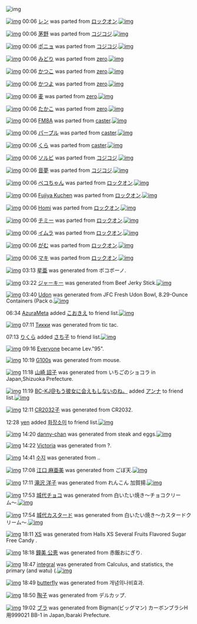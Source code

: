 ![img](http://gdrive-cdn.herokuapp.com/get/0B-nxIpt4DE2TdGhPalFPcFpSY0E/512px-barcode.png)

[![img](http://www.deviantsart.com/23sque9.png)](http://www.barcodekanojo.com/kanojo/2756354/%E3%83%AC%E3%83%B3) 00:06 [レン](http://www.barcodekanojo.com/kanojo/2756354/%E3%83%AC%E3%83%B3) was parted from [ロックオン](http://www.barcodekanojo.com/kanojo/2756354/%E3%83%AC%E3%83%B3).[![img](http://www.deviantsart.com/2musf1g.jpeg)](http://www.barcodekanojo.com/user/241643/%E3%83%AD%E3%83%83%E3%82%AF%E3%82%AA%E3%83%B3) 

[![img](http://www.deviantsart.com/1jm0afv.png)](http://www.barcodekanojo.com/kanojo/2618333/%E8%8C%85%E9%87%8E) 00:06 [茅野](http://www.barcodekanojo.com/kanojo/2618333/%E8%8C%85%E9%87%8E) was parted from [コジコジ](http://www.barcodekanojo.com/kanojo/2618333/%E8%8C%85%E9%87%8E).[![img](http://www.deviantsart.com/2dkh5sf.jpeg)](http://www.barcodekanojo.com/user/201286/%E3%82%B3%E3%82%B8%E3%82%B3%E3%82%B8) 

[![img](http://www.deviantsart.com/324d2t4.png)](http://www.barcodekanojo.com/kanojo/2800593/%E3%83%9D%E3%83%8B%E3%83%A7) 00:06 [ポニョ](http://www.barcodekanojo.com/kanojo/2800593/%E3%83%9D%E3%83%8B%E3%83%A7) was parted from [コジコジ](http://www.barcodekanojo.com/kanojo/2800593/%E3%83%9D%E3%83%8B%E3%83%A7).[![img](http://www.deviantsart.com/2dkh5sf.jpeg)](http://www.barcodekanojo.com/user/201286/%E3%82%B3%E3%82%B8%E3%82%B3%E3%82%B8) 

[![img](http://www.deviantsart.com/145ri1i.png)](http://www.barcodekanojo.com/kanojo/2548091/%E3%81%BF%E3%81%A9%E3%82%8A) 00:06 [みどり](http://www.barcodekanojo.com/kanojo/2548091/%E3%81%BF%E3%81%A9%E3%82%8A) was parted from [zero](http://www.barcodekanojo.com/kanojo/2548091/%E3%81%BF%E3%81%A9%E3%82%8A).[![img](http://www.deviantsart.com/2csu0d.jpeg)](http://www.barcodekanojo.com/user/209011/zero) 

[![img](http://www.deviantsart.com/2apvobv.png)](http://www.barcodekanojo.com/kanojo/2879255/%E3%81%8B%E3%81%A4%E3%81%93) 00:06 [かつこ](http://www.barcodekanojo.com/kanojo/2879255/%E3%81%8B%E3%81%A4%E3%81%93) was parted from [zero](http://www.barcodekanojo.com/kanojo/2879255/%E3%81%8B%E3%81%A4%E3%81%93).[![img](http://www.deviantsart.com/2csu0d.jpeg)](http://www.barcodekanojo.com/user/209011/zero) 

[![img](http://www.deviantsart.com/11lanck.png)](http://www.barcodekanojo.com/kanojo/2885390/%E3%81%8B%E3%81%A4%E3%82%88) 00:06 [かつよ](http://www.barcodekanojo.com/kanojo/2885390/%E3%81%8B%E3%81%A4%E3%82%88) was parted from [zero](http://www.barcodekanojo.com/kanojo/2885390/%E3%81%8B%E3%81%A4%E3%82%88).[![img](http://www.deviantsart.com/2csu0d.jpeg)](http://www.barcodekanojo.com/user/209011/zero) 

[![img](http://www.deviantsart.com/2ip6f5f.png)](http://www.barcodekanojo.com/kanojo/3181490/%E9%BA%A6) 00:06 [麦](http://www.barcodekanojo.com/kanojo/3181490/%E9%BA%A6) was parted from [zero](http://www.barcodekanojo.com/kanojo/3181490/%E9%BA%A6).[![img](http://www.deviantsart.com/2csu0d.jpeg)](http://www.barcodekanojo.com/user/209011/zero) 

[![img](http://www.deviantsart.com/2rll8a0.png)](http://www.barcodekanojo.com/kanojo/3011034/%E3%81%9F%E3%81%8B%E3%81%93) 00:06 [たかこ](http://www.barcodekanojo.com/kanojo/3011034/%E3%81%9F%E3%81%8B%E3%81%93) was parted from [zero](http://www.barcodekanojo.com/kanojo/3011034/%E3%81%9F%E3%81%8B%E3%81%93).[![img](http://www.deviantsart.com/2csu0d.jpeg)](http://www.barcodekanojo.com/user/209011/zero) 

[![img](http://www.deviantsart.com/1vcda5r.png)](http://www.barcodekanojo.com/kanojo/774999/FM8A) 00:06 [FM8A](http://www.barcodekanojo.com/kanojo/774999/FM8A) was parted from [caster](http://www.barcodekanojo.com/kanojo/774999/FM8A).[![img](http://www.deviantsart.com/n3nut1.jpeg)](http://www.barcodekanojo.com/user/240377/caster) 

[![img](http://www.deviantsart.com/1vphltn.png)](http://www.barcodekanojo.com/kanojo/1877975/%E3%83%91%E3%83%BC%E3%83%97%E3%83%AB) 00:06 [パープル](http://www.barcodekanojo.com/kanojo/1877975/%E3%83%91%E3%83%BC%E3%83%97%E3%83%AB) was parted from [caster](http://www.barcodekanojo.com/kanojo/1877975/%E3%83%91%E3%83%BC%E3%83%97%E3%83%AB).[![img](http://www.deviantsart.com/n3nut1.jpeg)](http://www.barcodekanojo.com/user/240377/caster) 

[![img](http://www.deviantsart.com/3ijbjdu.png)](http://www.barcodekanojo.com/kanojo/1876200/%E3%81%8F%E3%82%89) 00:06 [くら](http://www.barcodekanojo.com/kanojo/1876200/%E3%81%8F%E3%82%89) was parted from [caster](http://www.barcodekanojo.com/kanojo/1876200/%E3%81%8F%E3%82%89).[![img](http://www.deviantsart.com/n3nut1.jpeg)](http://www.barcodekanojo.com/user/240377/caster) 

[![img](http://www.deviantsart.com/2ce8a3a.png)](http://www.barcodekanojo.com/kanojo/2600853/%E3%82%BD%E3%83%AB%E3%83%93) 00:06 [ソルビ](http://www.barcodekanojo.com/kanojo/2600853/%E3%82%BD%E3%83%AB%E3%83%93) was parted from [コジコジ](http://www.barcodekanojo.com/kanojo/2600853/%E3%82%BD%E3%83%AB%E3%83%93).[![img](http://www.deviantsart.com/2dkh5sf.jpeg)](http://www.barcodekanojo.com/user/201286/%E3%82%B3%E3%82%B8%E3%82%B3%E3%82%B8) 

[![img](http://www.deviantsart.com/23bmh0c.png)](http://www.barcodekanojo.com/kanojo/2562085/%E9%9F%B3%E5%A4%A2) 00:06 [音夢](http://www.barcodekanojo.com/kanojo/2562085/%E9%9F%B3%E5%A4%A2) was parted from [コジコジ](http://www.barcodekanojo.com/kanojo/2562085/%E9%9F%B3%E5%A4%A2).[![img](http://www.deviantsart.com/2dkh5sf.jpeg)](http://www.barcodekanojo.com/user/201286/%E3%82%B3%E3%82%B8%E3%82%B3%E3%82%B8) 

[![img](http://www.deviantsart.com/3ckpo1f.png)](http://www.barcodekanojo.com/kanojo/2257881/%E3%83%9A%E3%82%B3%E3%81%A1%E3%82%83%E3%82%93) 00:06 [ペコちゃん](http://www.barcodekanojo.com/kanojo/2257881/%E3%83%9A%E3%82%B3%E3%81%A1%E3%82%83%E3%82%93) was parted from [ロックオン](http://www.barcodekanojo.com/kanojo/2257881/%E3%83%9A%E3%82%B3%E3%81%A1%E3%82%83%E3%82%93).[![img](http://www.deviantsart.com/2musf1g.jpeg)](http://www.barcodekanojo.com/user/241643/%E3%83%AD%E3%83%83%E3%82%AF%E3%82%AA%E3%83%B3) 

[![img](http://www.deviantsart.com/1k3mef.png)](http://www.barcodekanojo.com/kanojo/2174303/Fujiya%20Kuchen) 00:06 [Fujiya Kuchen](http://www.barcodekanojo.com/kanojo/2174303/Fujiya%20Kuchen) was parted from [ロックオン](http://www.barcodekanojo.com/kanojo/2174303/Fujiya%20Kuchen).[![img](http://www.deviantsart.com/2musf1g.jpeg)](http://www.barcodekanojo.com/user/241643/%E3%83%AD%E3%83%83%E3%82%AF%E3%82%AA%E3%83%B3) 

[![img](http://www.deviantsart.com/bdhp98.png)](http://www.barcodekanojo.com/kanojo/2182775/Homi) 00:06 [Homi](http://www.barcodekanojo.com/kanojo/2182775/Homi) was parted from [ロックオン](http://www.barcodekanojo.com/kanojo/2182775/Homi).[![img](http://www.deviantsart.com/2musf1g.jpeg)](http://www.barcodekanojo.com/user/241643/%E3%83%AD%E3%83%83%E3%82%AF%E3%82%AA%E3%83%B3) 

[![img](http://www.deviantsart.com/rn83n6.png)](http://www.barcodekanojo.com/kanojo/2286304/%E3%83%81%E3%83%9F%E3%83%BC) 00:06 [チミー](http://www.barcodekanojo.com/kanojo/2286304/%E3%83%81%E3%83%9F%E3%83%BC) was parted from [ロックオン](http://www.barcodekanojo.com/kanojo/2286304/%E3%83%81%E3%83%9F%E3%83%BC).[![img](http://www.deviantsart.com/2musf1g.jpeg)](http://www.barcodekanojo.com/user/241643/%E3%83%AD%E3%83%83%E3%82%AF%E3%82%AA%E3%83%B3) 

[![img](http://www.deviantsart.com/36uq2oc.png)](http://www.barcodekanojo.com/kanojo/2204487/%E3%82%A4%E3%83%A0%E3%83%A9) 00:06 [イムラ](http://www.barcodekanojo.com/kanojo/2204487/%E3%82%A4%E3%83%A0%E3%83%A9) was parted from [ロックオン](http://www.barcodekanojo.com/kanojo/2204487/%E3%82%A4%E3%83%A0%E3%83%A9).[![img](http://www.deviantsart.com/2musf1g.jpeg)](http://www.barcodekanojo.com/user/241643/%E3%83%AD%E3%83%83%E3%82%AF%E3%82%AA%E3%83%B3) 

[![img](http://www.deviantsart.com/39m15a.png)](http://www.barcodekanojo.com/kanojo/997563/%E3%81%8C%E3%82%80) 00:06 [がむ](http://www.barcodekanojo.com/kanojo/997563/%E3%81%8C%E3%82%80) was parted from [ロックオン](http://www.barcodekanojo.com/kanojo/997563/%E3%81%8C%E3%82%80).[![img](http://www.deviantsart.com/2musf1g.jpeg)](http://www.barcodekanojo.com/user/241643/%E3%83%AD%E3%83%83%E3%82%AF%E3%82%AA%E3%83%B3) 

[![img](http://www.deviantsart.com/3bdi08q.png)](http://www.barcodekanojo.com/kanojo/1366074/%E3%83%9E%E3%82%AD) 00:06 [マキ](http://www.barcodekanojo.com/kanojo/1366074/%E3%83%9E%E3%82%AD) was parted from [ロックオン](http://www.barcodekanojo.com/kanojo/1366074/%E3%83%9E%E3%82%AD).[![img](http://www.deviantsart.com/2musf1g.jpeg)](http://www.barcodekanojo.com/user/241643/%E3%83%AD%E3%83%83%E3%82%AF%E3%82%AA%E3%83%B3) 

[![img](http://www.deviantsart.com/j2leoa.png)](http://www.barcodekanojo.com/kanojo/3191451/%E6%98%9F%E4%BA%9C) 03:13 [星亜](http://www.barcodekanojo.com/kanojo/3191451/%E6%98%9F%E4%BA%9C) was generated from ボコボーノ.

[![img](http://www.deviantsart.com/ofcfib.png)](http://www.barcodekanojo.com/kanojo/3191452/%E3%82%B8%E3%83%A3%E3%83%BC%E3%82%AD%E3%83%BC) 03:22 [ジャーキー](http://www.barcodekanojo.com/kanojo/3191452/%E3%82%B8%E3%83%A3%E3%83%BC%E3%82%AD%E3%83%BC) was generated from Beef Jerky Stick.[![img](http://www.deviantsart.com/12l4jl0.jpeg)](http://www.barcodekanojo.com/product_images/barcode/6015873/1420654874/50x50xBeef,P20Jerky,P20Stick.jpg,qw=88,ah=88.pagespeed.ic.FEGqHHceAz.jpg) 

[![img](http://www.deviantsart.com/1e6s290.png)](http://www.barcodekanojo.com/kanojo/3191453/Udon) 03:40 [Udon](http://www.barcodekanojo.com/kanojo/3191453/Udon) was generated from JFC Fresh Udon Bowl, 8.29-Ounce Containers (Pack o.[![img](http://www.deviantsart.com/2ijs7sl.jpeg)](http://www.barcodekanojo.com/product_images/barcode/6015874/1420655983/50x50xJFC,P20Fresh,P20Udon,P20Bowl,P2C,P208.29-Ounce,P20Containers,P20,P28Pack,P20o.jpg,qw=88,ah=88.pagespeed.ic.8TvsrPa9A1.jpg) 

06:34 [AzuraMeta](http://www.barcodekanojo.com/user/499565/AzuraMeta) added [こおきえ](http://www.barcodekanojo.com/kanojo/2547487/%E3%81%93%E3%81%8A%E3%81%8D%E3%81%88) to friend list.[![img](http://www.deviantsart.com/d86dcu.png)](http://www.barcodekanojo.com/kanojo/2547487/%E3%81%93%E3%81%8A%E3%81%8D%E3%81%88) 

[![img](http://www.deviantsart.com/8grkj2.png)](http://www.barcodekanojo.com/kanojo/3191454/%D0%A2%D0%B8%D0%BA%D0%BA%D0%B8) 07:11 [Тикки](http://www.barcodekanojo.com/kanojo/3191454/%D0%A2%D0%B8%D0%BA%D0%BA%D0%B8) was generated from tic tac.

07:13 [りくら](http://www.barcodekanojo.com/user/475754/%E3%82%8A%E3%81%8F%E3%82%89) added [さち子](http://www.barcodekanojo.com/kanojo/2517932/%E3%81%95%E3%81%A1%E5%AD%90) to friend list.[![img](http://www.deviantsart.com/fs7gf2.png)](http://www.barcodekanojo.com/kanojo/2517932/%E3%81%95%E3%81%A1%E5%AD%90) 

[![img](http://www.deviantsart.com/3cp16cr.jpeg)](http://www.barcodekanojo.com/user/229080/Everyone) 09:16 [Everyone](http://www.barcodekanojo.com/user/229080/Everyone) became Lev."95".

[![img](http://www.deviantsart.com/3kb25o3.png)](http://www.barcodekanojo.com/kanojo/3191455/G100s) 10:19 [G100s](http://www.barcodekanojo.com/kanojo/3191455/G100s) was generated from mouse.

[![img](http://www.deviantsart.com/9u6vuq.png)](http://www.barcodekanojo.com/kanojo/3191456/%E5%B1%B1%E5%B4%8E%20%E8%A9%94%E5%AD%90) 11:18 [山崎 詔子](http://www.barcodekanojo.com/kanojo/3191456/%E5%B1%B1%E5%B4%8E%20%E8%A9%94%E5%AD%90) was generated from いちごのショコラ in Japan,Shizuoka Prefecture.

[![img](http://www.deviantsart.com/2l905sv.jpeg)](http://www.barcodekanojo.com/user/276669/BC-KJ%40%E3%82%82%E3%81%86%E5%BD%BC%E5%A5%B3%E3%81%AB%E4%BC%9A%E3%81%88%E3%82%82%E3%81%97%E3%81%AA%E3%81%84%E3%81%AE%E3%81%AD%E3%80%82) 11:19 [BC-KJ@もう彼女に会えもしないのね。](http://www.barcodekanojo.com/user/276669/BC-KJ%40%E3%82%82%E3%81%86%E5%BD%BC%E5%A5%B3%E3%81%AB%E4%BC%9A%E3%81%88%E3%82%82%E3%81%97%E3%81%AA%E3%81%84%E3%81%AE%E3%81%AD%E3%80%82) added [アンナ](http://www.barcodekanojo.com/kanojo/974547/%E3%82%A2%E3%83%B3%E3%83%8A) to friend list.[![img](http://www.deviantsart.com/3slb2lf.png)](http://www.barcodekanojo.com/kanojo/974547/%E3%82%A2%E3%83%B3%E3%83%8A) 

[![img](http://www.deviantsart.com/2ok8rel.png)](http://www.barcodekanojo.com/kanojo/3191457/CR2032%E5%AD%90) 12:11 [CR2032子](http://www.barcodekanojo.com/kanojo/3191457/CR2032%E5%AD%90) was generated from CR2032.

12:28 [yen](http://www.barcodekanojo.com/user/491454/yen) added [화장소미](http://www.barcodekanojo.com/kanojo/3156734/%ED%99%94%EC%9E%A5%EC%86%8C%EB%AF%B8) to friend list.[![img](http://www.deviantsart.com/269jh4k.png)](http://www.barcodekanojo.com/kanojo/3156734/%ED%99%94%EC%9E%A5%EC%86%8C%EB%AF%B8) 

[![img](http://www.deviantsart.com/1ndg6gh.png)](http://www.barcodekanojo.com/kanojo/3191458/danny-chan) 14:20 [danny-chan](http://www.barcodekanojo.com/kanojo/3191458/danny-chan) was generated from steak and eggs.[![img](http://www.deviantsart.com/2esd3kq.jpeg)](http://www.barcodekanojo.com/product_images/barcode/6015883/1420694408/steak%20and%20eggs.jpg) 

[![img](http://www.deviantsart.com/28e7kk.png)](http://www.barcodekanojo.com/kanojo/3191459/Victoria) 14:22 [Victoria](http://www.barcodekanojo.com/kanojo/3191459/Victoria) was generated from ?.

[![img](http://www.deviantsart.com/3aerek6.png)](http://www.barcodekanojo.com/kanojo/3191460/%EC%88%98%EC%A7%80) 14:41 [수지](http://www.barcodekanojo.com/kanojo/3191460/%EC%88%98%EC%A7%80) was generated from ..

[![img](http://www.deviantsart.com/7ant41.png)](http://www.barcodekanojo.com/kanojo/3191461/%E6%B1%9F%E5%8F%A3%20%E9%BA%BB%E4%BA%9C%E7%BE%8E) 17:08 [江口 麻亜美](http://www.barcodekanojo.com/kanojo/3191461/%E6%B1%9F%E5%8F%A3%20%E9%BA%BB%E4%BA%9C%E7%BE%8E) was generated from ごぼ天.[![img](http://www.deviantsart.com/3rannjc.jpeg)](http://www.barcodekanojo.com/product_images/barcode/6015886/1420704490/%E3%81%94%E3%81%BC%E5%A4%A9.jpg) 

[![img](http://www.deviantsart.com/1li0fke.png)](http://www.barcodekanojo.com/kanojo/3191462/%E6%BB%9D%E6%B2%A2%20%E6%B4%8B%E5%AD%90) 17:11 [滝沢 洋子](http://www.barcodekanojo.com/kanojo/3191462/%E6%BB%9D%E6%B2%A2%20%E6%B4%8B%E5%AD%90) was generated from れんこん 加賀揚.[![img](http://www.deviantsart.com/2v1ti8h.jpeg)](http://www.barcodekanojo.com/product_images/barcode/6015887/1420704653/%E3%82%8C%E3%82%93%E3%81%93%E3%82%93%20%E5%8A%A0%E8%B3%80%E6%8F%9A.jpg) 

[![img](http://www.deviantsart.com/2b3bi79.png)](http://www.barcodekanojo.com/kanojo/3191463/%E5%9F%8E%E4%BB%A3%E3%83%81%E3%83%A7%E3%82%B3) 17:53 [城代チョコ](http://www.barcodekanojo.com/kanojo/3191463/%E5%9F%8E%E4%BB%A3%E3%83%81%E3%83%A7%E3%82%B3) was generated from 白いたい焼き〜チョコクリーム〜.[![img](http://www.deviantsart.com/1cep6ch.jpeg)](http://www.barcodekanojo.com/product_images/barcode/6015888/1420707131/%E7%99%BD%E3%81%84%E3%81%9F%E3%81%84%E7%84%BC%E3%81%8D%E3%80%9C%E3%83%81%E3%83%A7%E3%82%B3%E3%82%AF%E3%83%AA%E3%83%BC%E3%83%A0%E3%80%9C.jpg) 

[![img](http://www.deviantsart.com/3tvceat.png)](http://www.barcodekanojo.com/kanojo/3191464/%E5%9F%8E%E4%BB%A3%E3%82%AB%E3%82%B9%E3%82%BF%E3%83%BC%E3%83%89) 17:54 [城代カスタード](http://www.barcodekanojo.com/kanojo/3191464/%E5%9F%8E%E4%BB%A3%E3%82%AB%E3%82%B9%E3%82%BF%E3%83%BC%E3%83%89) was generated from 白いたい焼き〜カスタードクリーム〜.[![img](http://www.deviantsart.com/39lunqs.jpeg)](http://www.barcodekanojo.com/product_images/barcode/6015889/1420707209/%E7%99%BD%E3%81%84%E3%81%9F%E3%81%84%E7%84%BC%E3%81%8D%E3%80%9C%E3%82%AB%E3%82%B9%E3%82%BF%E3%83%BC%E3%83%89%E3%82%AF%E3%83%AA%E3%83%BC%E3%83%A0%E3%80%9C.jpg) 

[![img](http://www.deviantsart.com/35meega.png)](http://www.barcodekanojo.com/kanojo/3191465/XS) 18:11 [XS](http://www.barcodekanojo.com/kanojo/3191465/XS) was generated from Halls XS Several Fruits Flavored Sugar Free Candy .

[![img](http://www.deviantsart.com/kq9itb.png)](http://www.barcodekanojo.com/kanojo/3191466/%E9%90%98%E7%BE%8E%20%E5%85%AC%E6%81%B5) 18:18 [鐘美 公恵](http://www.barcodekanojo.com/kanojo/3191466/%E9%90%98%E7%BE%8E%20%E5%85%AC%E6%81%B5) was generated from 赤飯おにぎり.

[![img](http://www.deviantsart.com/1g8oik4.png)](http://www.barcodekanojo.com/kanojo/3191467/integral) 18:47 [integral](http://www.barcodekanojo.com/kanojo/3191467/integral) was generated from Calculus, and statistics, the primary (and watu) (.[![img](http://www.deviantsart.com/3oo9ki2.jpeg)](http://www.barcodekanojo.com/product_images/barcode/6015892/1420710398/Calculus%2C%20and%20statistics%2C%20the%20primary%20%28and%20watu%29%20%28.jpg) 

[![img](http://www.deviantsart.com/2psaoki.png)](http://www.barcodekanojo.com/kanojo/3191468/butterfly) 18:49 [butterfly](http://www.barcodekanojo.com/kanojo/3191468/butterfly) was generated from 개념의나비효과.

[![img](http://www.deviantsart.com/i46oot.png)](http://www.barcodekanojo.com/kanojo/3191469/%E9%99%B6%E5%AD%90) 18:50 [陶子](http://www.barcodekanojo.com/kanojo/3191469/%E9%99%B6%E5%AD%90) was generated from デルカップ.

[![img](http://www.deviantsart.com/3h5u5ag.png)](http://www.barcodekanojo.com/kanojo/3191470/%E3%83%96%E3%83%A9) 19:02 [ブラ](http://www.barcodekanojo.com/kanojo/3191470/%E3%83%96%E3%83%A9) was generated from Bigman(ビッグマン) カーボンブラシH用999021 BB-1 in Japan,Ibaraki Prefecture.

